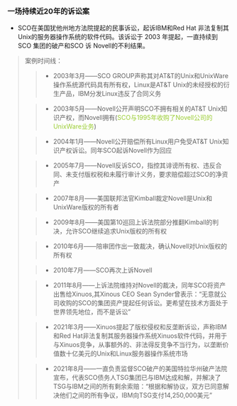 ### 一场持续近20年的诉讼案

- SCO在美国犹他州地方法院提起的民事诉讼，起诉IBM和Red Hat 非法复制其Unix的服务器操作系统的软件代码。该诉讼于 2003 年提起，一直持续到SCO 集团的破产和SCO 诉 Novell的不利结果。

> 案例时间线：
>>- 2003年3月——SCO GROUP声称其对AT&T的Unix和UnixWare操作系统源代码具有所有权，Linux是AT&T Unix的未经授权的衍生产品，IBM分发Linux违反了合同义务
>
>>- 2003年5月——Novell公开声明SCO不拥有相关的AT&T Unix知识产权，而Novell拥有(<font color=#9ACD32>SCO与1995年收购了Novell公司的UnixWare业务</font>)
>
>>- 2004年1月——Novell公开赔偿所有Linux用户免受AT&T Unix知识产权诉讼。同年SCO起诉Novell作为回应
>
>>- 2005年7月——Novell反诉SCO，指控其诽谤所有权、违反合同、未支付版权税和未履行审计义务，要求赔偿超过SCO的净资产
>
>>- 2007年8月——美国联邦法官Kimball裁定Novell是Unix和UnixWare版权的所有者
>
>>- 2009年8月——美国第10巡回上诉法院部分推翻Kimball的判决，允许SCO继续追求Unix版权的所有权
>
>>- 2010年6月——陪审团作出一致裁决，确认Novell对Unix版权的所有权
>
>>- 2010年7月——SCO再次上诉Novell
>
>>- 2011年8月——上诉法院维持对Novell的裁决，同年SCO将资产出售给Xinuos,其Xinous CEO Sean Synder曾表示：“无意就公司收购的SCO的集团资产提起任何诉讼。更希望在技术方面处于世界领先地位，而不是诉讼”
>
>>- 2021年3月——Xinuos提起了版权侵权和反垄断诉讼，声称IBM和Red Hat非法复制其服务器操作系统Xinuos软件代码，并用于与Xinuos竞争，从事额外的、非法得反竞争不当行为，以垄断价值数十亿美元的Unix和Linux服务器操作系统市场
>
>>- 2021年8月——一直负责监督SCO破产的美国特拉华州破产法院宣布，代表SCO债务人TSG集团已与IBM达成和解，并解决了TSG与IBM之间的所有剩余索赔：“根据和解协议，双方已同意解决他们之间的所有争议，IBM向TSG支付14,250,000美元”


